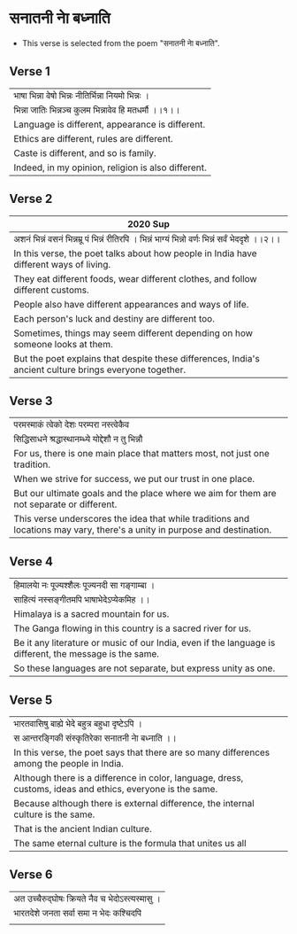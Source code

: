 # सनातनी नाे बध्नाति
* This verse is selected from the poem "सनातनी नाे बध्नाति".

## Verse 1
||
|-|
|भाषा भिन्ना वेषो भिन्नः नीतिर्भिन्ना नियमो भिन्नः ।|
|भिन्ना जातिः भिन्नञ्च कुलम भिन्नावेव हि मतधर्मौ ।।१।।|
|Language is different, appearance is different.|
|Ethics are different, rules are different.|
|Caste is different, and so is family.|
|Indeed, in my opinion, religion is also different.|

## Verse 2
|2020 Sup|
|-|
| अशनं भिन्नं वसनं भिन्नम्रू पं भिन्नं रीतिरपि । भिन्नं भाग्यं भिन्नो वर्णः भिन्नं सर्वं भेददृशे ।।२।।|
| In this verse, the poet talks about how people in India have different ways of living. |
| They eat different foods, wear different clothes, and follow different customs. |
| People also have different appearances and ways of life. |
| Each person's luck and destiny are different too. |
| Sometimes, things may seem different depending on how someone looks at them. |
| But the poet explains that despite these differences, India's ancient culture brings everyone together.|

## Verse 3
||
|-|
|परमस्माकं त्वेको देशः परम्परा नस्त्वेकैव |
|सिद्धिसाधने श्रद्धास्थानम्ध्ये योद्देशौ न तु भिन्नौ |
| For us, there is one main place that matters most, not just one tradition.| 
| When we strive for success, we put our trust in one place.| 
| But our ultimate goals and the place where we aim for them are not separate or different.| 
|This verse underscores the idea that while traditions and locations may vary, there's a unity in purpose and destination.|

## Verse 4
||
|-|
|हिमालयाे नः पूज्यश्शैलः पूज्यनदी सा गङ्गाम्बा । |
|साहित्यं नस्सङ्गीतमपि भाषाभेदेऽप्येकमिह ।।|
|Himalaya is a sacred mountain for us. |
|The Ganga flowing in this country is a sacred river for us. |
|Be it any literature or music of our India, even if the language is different, the message is the same. |
|So these languages are not separate, but express unity as one.||

## Verse 5
||
|-|
|भारतवासिषु बाह्ये भेदे बहुत्र बहुधा दृष्टेऽपि । |
|स आन्तरङ्गिकी संस्कृतिरेका सनातनी नाे बध्नाति ।।|
|In this verse, the poet says that there are so many differences among the people in India.|
|Although there is a difference in color, language, dress, customs, ideas and ethics, everyone is the same.|
|Because although there is external difference, the internal culture is the same.|
|That is the ancient Indian culture.|
|The same eternal culture is the formula that unites us all |

## Verse 6
||
|-|
|अत उच्चैरुद्घोषः क्रियते नैव च भेदोऽस्त्यस्मासु ।|
|भारतदेशे जनता सर्वा समा न भेदः कश्चिदपि |
||
